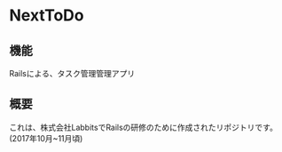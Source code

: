 # NextToDo
## 機能
Railsによる、タスク管理管理アプリ

## 概要
これは、株式会社LabbitsでRailsの研修のために作成されたリポジトリです。
(2017年10月~11月頃)